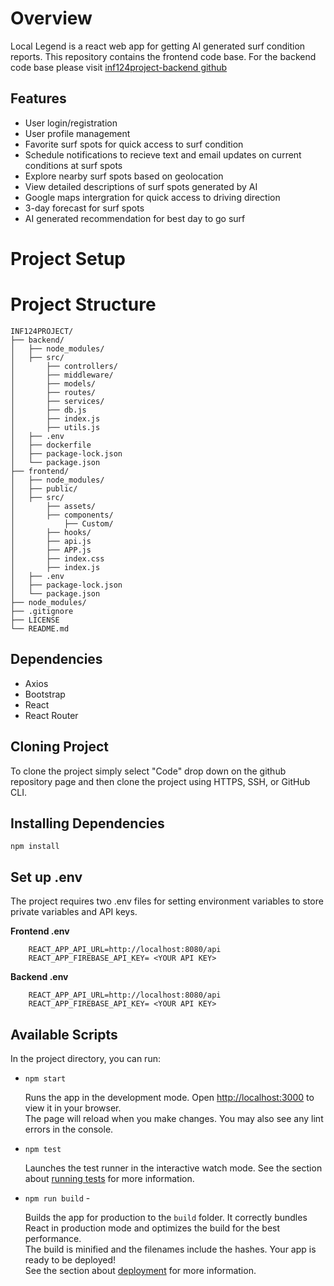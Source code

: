 # Overview
Local Legend is a react web app for getting AI generated surf condition reports. This repository contains the frontend code base. For the backend code base please visit [inf124project-backend github](http://github.com) 

## Features
* User login/registration
* User profile management
* Favorite surf spots for quick access to surf condition 
* Schedule notifications to recieve text and email updates on current conditions at surf spots
* Explore nearby surf spots based on geolocation
* View detailed descriptions of surf spots generated by AI
* Google maps intergration for quick access to driving direction
* 3-day forecast for surf spots
* AI generated recommendation for best day to go surf

# Project Setup

# Project Structure
```
INF124PROJECT/
├── backend/
│   ├── node_modules/
│   ├── src/
│       ├── controllers/
│       ├── middleware/
│       ├── models/
│       ├── routes/
│       ├── services/
│       ├── db.js
│       ├── index.js
│       ├── utils.js
│   ├── .env
│   ├── dockerfile
│   ├── package-lock.json
│   └── package.json
├── frontend/
│   ├── node_modules/
│   ├── public/
│   ├── src/
│       ├── assets/
│       ├── components/
│           ├── Custom/
│       ├── hooks/
│       ├── api.js
│       ├── APP.js
│       ├── index.css
│       ├── index.js
│   ├── .env
│   ├── package-lock.json
│   └── package.json
├── node_modules/
├── .gitignore
├── LICENSE
└── README.md
```

## Dependencies 
* Axios
* Bootstrap
* React
* React Router

## Cloning Project
To clone the project simply select "Code" drop down on the github repository page and then clone the project using HTTPS, SSH, or GitHub CLI.

## Installing Dependencies
`npm install`

## Set up .env
The project requires two .env files for setting environment variables to store private variables and API keys. 

**Frontend .env**
````
    REACT_APP_API_URL=http://localhost:8080/api
    REACT_APP_FIREBASE_API_KEY= <YOUR API KEY>
````
**Backend .env**
````
    REACT_APP_API_URL=http://localhost:8080/api
    REACT_APP_FIREBASE_API_KEY= <YOUR API KEY>
````
## Available Scripts
In the project directory, you can run:
* `npm start`

    Runs the app in the development mode. Open [http://localhost:3000](http://localhost:3000) to view it in your browser.\
    The page will reload when you make changes. You may also see any lint errors in the console.
* `npm test`

    Launches the test runner in the interactive watch mode. See the section about [running tests](https://facebook.github.io/create-react-app/docs/running-tests) for more information.
* `npm run build` - 

    Builds the app for production to the `build` folder. It correctly bundles React in production mode and optimizes the build for the best performance.\
    The build is minified and the filenames include the hashes. Your app is ready to be deployed!\
    See the section about [deployment](https://facebook.github.io/create-react-app/docs/deployment) for more information.


